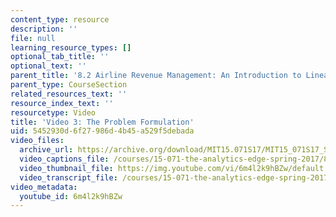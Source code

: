 ```yaml
---
content_type: resource
description: ''
file: null
learning_resource_types: []
optional_tab_title: ''
optional_text: ''
parent_title: '8.2 Airline Revenue Management: An Introduction to Linear Optimization '
parent_type: CourseSection
related_resources_text: ''
resource_index_text: ''
resourcetype: Video
title: 'Video 3: The Problem Formulation'
uid: 5452930d-6f27-986d-4b45-a529f5debada
video_files:
  archive_url: https://archive.org/download/MIT15.071S17/MIT15_071S17_Session_8.2.04_300k.mp4
  video_captions_file: /courses/15-071-the-analytics-edge-spring-2017/8e40176c11a158f585fcf1365fdb0270_6m4l2k9hBZw.vtt
  video_thumbnail_file: https://img.youtube.com/vi/6m4l2k9hBZw/default.jpg
  video_transcript_file: /courses/15-071-the-analytics-edge-spring-2017/1e4fa855c0020956e57bcb0ba0ccdcea_6m4l2k9hBZw.pdf
video_metadata:
  youtube_id: 6m4l2k9hBZw
---
```


